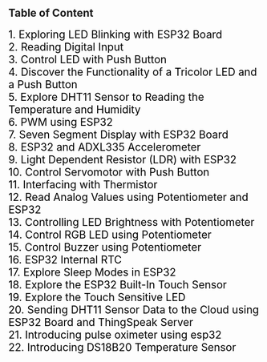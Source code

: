 ## Table of Content

<div style="text-align: left; color: black; font-size: 1.5em;">
1. Exploring LED Blinking with ESP32 Board
</div>

<div style="text-align: left; color: black; font-size: 1.5em;">
2. Reading Digital Input
</div>

<div style="text-align: left; color: black; font-size: 1.5em;">
3. Control LED with Push Button
</div>

<div style="text-align: left; color: black; font-size: 1.5em;">
4. Discover the Functionality of a Tricolor LED and a Push Button
</div>

<div style="text-align: left; color: black; font-size: 1.5em;">
5. Explore DHT11 Sensor to Reading the Temperature and Humidity
</div>

<div style="text-align: left; color: black; font-size: 1.5em;">
6. PWM using ESP32
</div>

<div style="text-align: left; color: black; font-size: 1.5em;">
7. Seven Segment Display with ESP32 Board
</div>

<div style="text-align: left; color: black; font-size: 1.5em;">
8. ESP32 and ADXL335 Accelerometer
</div>

<div style="text-align: left; color: black; font-size: 1.5em;">
9. Light Dependent Resistor (LDR) with ESP32
</div>

<div style="text-align: left; color: black; font-size: 1.5em;">
10. Control Servomotor with Push Button
</div>

<div style="text-align: left; color: black; font-size: 1.5em;">
11. Interfacing with Thermistor
</div>

<div style="text-align: left; color: black; font-size: 1.5em;">
12. Read Analog Values using Potentiometer and ESP32
</div>

<div style="text-align: left; color: black; font-size: 1.5em;">
13. Controlling LED Brightness with Potentiometer
</div>

<div style="text-align: left; color: black; font-size: 1.5em;">
14. Control RGB LED using Potentiometer
</div>

<div style="text-align: left; color: black; font-size: 1.5em;">
15. Control Buzzer using Potentiometer
</div>

<div style="text-align: left; color: black; font-size: 1.5em;">
16. ESP32 Internal RTC
</div>

<div style="text-align: left; color: black; font-size: 1.5em;">
17. Explore Sleep Modes in ESP32
</div>

<div style="text-align: left; color: black; font-size: 1.5em;">
18. Explore the ESP32 Built-In Touch Sensor
</div>

<div style="text-align: left; color: black; font-size: 1.5em;">
19. Explore the Touch Sensitive LED
</div>

<div style="text-align: left; color: black; font-size: 1.5em;">
20. Sending DHT11 Sensor Data to the Cloud using ESP32 Board and ThingSpeak Server
</div>

<div style="text-align: left; color: black; font-size: 1.5em;">
21. Introducing pulse oximeter using esp32
</div>

<div style="text-align: left; color: black; font-size: 1.5em;">
22. Introducing DS18B20 Temperature Sensor
</div>
